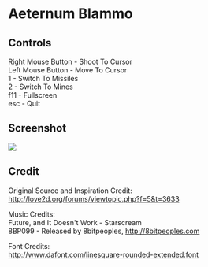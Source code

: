 Aeternum Blammo
===============

Controls
--------
Right Mouse Button - Shoot To Cursor  
Left Mouse Button - Move To Cursor  
1 - Switch To Missiles  
2 - Switch To Mines  
f11 - Fullscreen  
esc - Quit  

Screenshot
----------
<img src="https://github.com/josefnpat/Aeternum-Blammo/raw/master/assets/screenshot.png" />

Credit
------
Original Source and Inspiration Credit:  
http://love2d.org/forums/viewtopic.php?f=5&t=3633

Music Credits:  
Future, and It Doesn't Work - Starscream  
8BP099 - Released by 8bitpeoples, http://8bitpeoples.com

Font Credits:  
http://www.dafont.com/linesquare-rounded-extended.font
